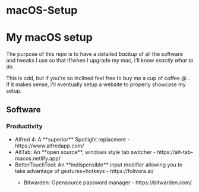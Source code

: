 # macOS-Setup

<h1>My macOS setup</h1>

The purpose of this repo is to have a detailed *backup* of all the software and tweaks I use so that if/when I upgrade my mac, i'll know *exactly what to do.*

This is odd, but if you're so inclined feel free to buy me a cup of coffee @ .
If it makes sense, i'll eventually setup a website to properly showcase my setup.

<h2>Software</h2>

<h3>Productivity</h3>
<ul>
  <li>Alfred 4: A **superior** Spotlight replacment - https://www.alfredapp.com/</li>
  <li>AltTab: An **open source**, windows style tab switcher - https://alt-tab-macos.netlify.app/</li>
  <li>BetterTouchTool: An **indispensible** input modifier allowing you to take advantage of gestures+hotkeys - https://folivora.ai/</li>
  <ul>
  <li>Bitwarden: Opensource password manager - https://bitwarden.com/</li>
  </ul>
